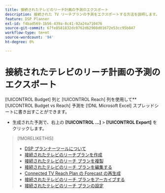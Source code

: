 ```yaml
---
title: 接続されたテレビのリーチ計画の予測のエクスポート
description: 接続された TV リーチプランの予測をエクスポートする方法を説明します。
feature: DSP Planner
exl-id: f4bad569-1b56-439a-8c41-92a24a710476
source-git-commit: 67fe8581832dc0762d62908d01672e53cc95b847
workflow-type: tm+mt
source-wordcount: '94'
ht-degree: 0%

---
```


# 接続されたテレビのリーチ計画の予測のエクスポート

[!UICONTROL Budget] 列と [!UICONTROL Reach] 列を使用して**[!UICONTROL Budget vs Reach] 予測を [!DNL Microsoft Excel] スプレッドシートに書き出すことができます。

* 生成された予測で、右上の **[!UICONTROL ...]** > **[!UICONTROL Export]** をクリックします。

>[!MORELIKETHIS]
>
>* [DSP プランナーツールについて ](planner-about.md)
>* [ 接続されたテレビのリーチプランを作成 ](planner-create.md)
>* [ 接続されたテレビのリーチ プランを複製 ](planner-duplicate.md)
>* [ 接続されたテレビのリーチ プランを編集する ](planner-edit.md)
>* [Connected TV Reach Plan の Forecast の再生成 ](planner-forecast.md)
>* [ 接続されたテレビのリーチ プランをアーカイブする ](planner-archive.md)
>* [ 接続されたテレビのリーチ プランの設定 ](planner-settings.md)
